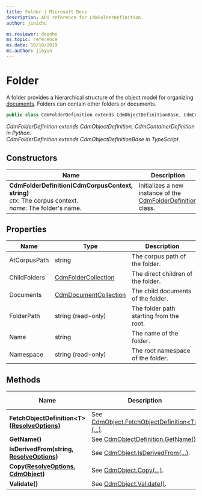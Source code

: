 ```yaml
---
title: Folder | Microsoft Docs
description: API reference for CdmFolderDefinition.
author: jinichu

ms.reviewer: deonhe 
ms.topic: reference 
ms.date: 10/18/2019
ms.author: jibyun
---
```


# Folder

A folder provides a hierarchical structure of the object model for organizing [documents](document.md). Folders can contain other folders or documents.

```csharp
public class CdmFolderDefinition extends CdmObjectDefinitionBase, CdmContainerDefinition
```
*CdmFolderDefinition extends CdmObjectDefinition, CdmContainerDefinition in Python.*
<br/>*CdmFolderDefinition extends CdmObjectDefinitionBase in TypeScript.*

## Constructors
|Name|Description|
|---|---|
|**CdmFolderDefinition(CdmCorpusContext, string)**<br/>*ctx*: The corpus context.<br/>*name*: The folder's name.|Initializes a new instance of the [CdmFolderDefinition](folder.md) class.|

## Properties
|Name|Type|Description|
|---|---|---|
|AtCorpusPath|string|The corpus path of the folder.|
|ChildFolders|[CdmFolderCollection](foldercollection.md)|The direct children of the folder.|
|Documents|[CdmDocumentCollection](documentcollection.md)|The child documents of the folder.|
|FolderPath|string (read-only)|The folder path starting from the root.|
|Name|string|The name of the folder.|
|Namespace|string (read-only)|The root namespace of the folder.|

## Methods
|Name|Description|Return Type|
|---|---|---|
|**FetchObjectDefinition\<T>([ResolveOptions](../utilities/resolveoptions.md))**|See [CdmObject.FetchObjectDefinition\<T>(...)](cdmobject.md#methods).|T|
|**GetName()**|See [CdmObjectDefinition.GetName()](cdmobjectdefinition.md#methods).|string|
|**IsDerivedFrom(string, [ResolveOptions](../utilities/resolveoptions.md))**|See [CdmObject.IsDerivedFrom(...)](cdmobject.md#methods).|bool|
|**Copy([ResolveOptions](../utilities/resolveoptions.md), [CdmObject](cdmobject.md))**|See [CdmObject.Copy(...)](cdmobject.md#methods).|[CdmObject](cdmobject.md)|
|**Validate()**|See [CdmObject.Validate()](cdmobject.md#methods).|bool|

